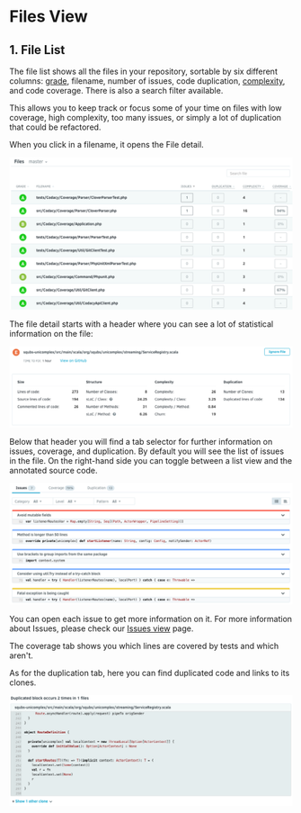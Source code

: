 # Files View

## 1. File List

The file list shows all the files in your repository, sortable by six different columns:
[grade](/hc/en-us/articles/207994765-What-are-the-different-Grades-and-how-are-they-calculated-"), filename, number of issues, code duplication, [complexity](https://en.wikipedia.org/wiki/Cyclomatic_complexity), and code coverage. There is also a search filter available.

This allows you to keep track or focus some of your time on files with low coverage, high complexity, too many issues, or simply a lot of duplication that could be refactored.

When you click in a filename, it opens the File detail.

![](../../images/Screen_Shot_2016-10-13_at_12.02.14.png)

The file detail starts with a header where you can see a lot of statistical information on the file:

![](../../images/Screen_Shot_2016-10-13_at_17.58.47.png)

Below that header you will find a tab selector for further information on issues, coverage, and duplication. By default you will see the list of issues in the file. On the right-hand side you can toggle between a list view and the annotated source code.

![](../../images/Screen_Shot_2016-10-14_at_11.03.11.png)

You can open each issue to get more information on it. For more information about Issues, please check our [Issues view](/hc/en-us/articles/360009180134-Issues-View) page.

The coverage tab shows you which lines are covered by tests and which aren't.

As for the duplication tab, here you can find duplicated code and links to its clones.

![](../../images/Screen_Shot_2016-10-14_at_11.07.03.png)
